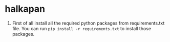 # halkapan

1. First of all install all the required python packages from requirements.txt file. You can run `pip install -r requirements.txt` to install those packages.
